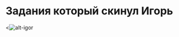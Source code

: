 # Задания который скинул Игорь

<![alt-igor](https://pp.userapi.com/c830109/v830109695/1307ad/6NtRdWpgy1g.jpg)
